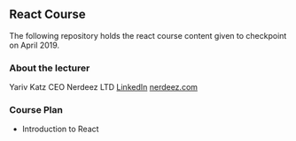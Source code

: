## React Course

The following repository holds the react course content given to checkpoint on April 2019.

### About the lecturer

Yariv Katz CEO Nerdeez LTD
[LinkedIn](https://il.linkedin.com/in/yariv-katz)
[nerdeez.com](https://www.google.com)

### Course Plan

- Introduction to React


